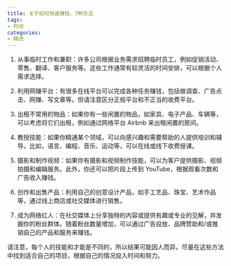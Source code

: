 ```yaml
---
title: 关于如何快速赚钱，7种方法
tags:
- 时间
categories:
- 精进
---
```




1. 从事临时工作和兼职：许多公司根据业务需求招聘临时员工，例如促销活动、零售、翻译、客户服务等。这些工作通常有较灵活的时间安排，可以根据个人需求选择。



2. 利用网赚平台：有很多在线平台可以完成各种任务赚钱，包括做调查、广告点击、网赚、写文章等。但请注意区分正规平台和不正当的收费平台。



3. 出租不常用的物品：如果你有一些闲置的物品，如家具、电子产品、车辆等，可以考虑将它们出租，例如通过网络平台 Airbnb 来出租闲置的房间。



4. 教授技能：如果你精通某个领域，可以向感兴趣和需要帮助的人提供培训和辅导。比如，语言、编程、音乐、运动等，可以在线或线下收费授课。



5. 摄影和制作视频：如果你有摄影和视频制作技能，可以为客户提供摄影、视频拍摄和编辑服务。此外，你还可以把片段上传到 YouTube，根据观看次数和广告收入赚钱。



6. 创作和出售产品：利用自己的创意设计产品，如手工艺品、珠宝、艺术作品等，通过线上商店或社交媒体进行销售。



7. 成为网络红人：在社交媒体上分享独特的内容或提供有趣或专业的见解，并发掘你的粉丝群体。随着粉丝数量增加，可以通过广告投放、品牌赞助和/或推销自己的产品和服务来赚钱。



请注意，每个人的技能和才能是不同的，所以结果可能因人而异。尽量在这些方法中找到适合自己的项目，根据自己的情况投入时间和努力。